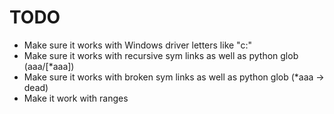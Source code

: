 

# TODO

* Make sure it works with Windows driver letters like "c:\"
* Make sure it works with recursive sym links as well as python glob (aaa/[*aaa])
* Make sure it works with broken sym links as well as python glob (*aaa -> dead)
* Make it work with ranges
